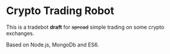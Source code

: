 # Crypto Trading Robot

This is a tradebot **draft** for ~~spread~~ simple trading on some crypto exchanges.

Based on Node.js, MongoDb and ES6.